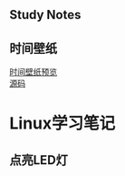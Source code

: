 ## Study Notes

## 时间壁纸

[时间壁纸预览](https://n0s1gn.github.io/timepaper/)  
[源码](https://github.com/n0s1gn/timepaper)


# Linux学习笔记

## 点亮LED灯


 
